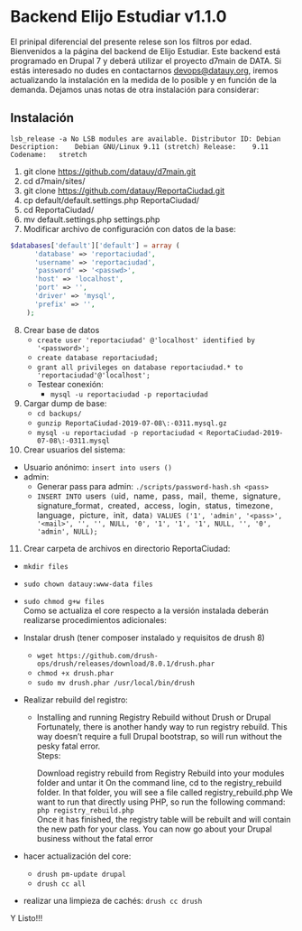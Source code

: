 # Backend Elijo Estudiar v1.1.0
El prinipal diferencial del presente relese son los filtros por edad.
Bienvenidos a la página del backend de Elijo Estudiar. Este backend está programado en Drupal 7 y deberá utilizar el proyecto d7main de DATA. Si estás interesado no dudes en contactarnos <a href="mailto:devops@datauy.org">devops@datauy.org</a>, iremos actualizando la instalación en la medida de lo posible y en función de la demanda. Dejamos unas notas de otra instalación para considerar:
## Instalación
`lsb_release -a
No LSB modules are available.
Distributor ID:	Debian
Description:	Debian GNU/Linux 9.11 (stretch)
Release:	9.11
Codename:	stretch`

1. git clone https://github.com/datauy/d7main.git
2. cd d7main/sites/
3. git clone https://github.com/datauy/ReportaCiudad.git
4. cp default/default.settings.php ReportaCiudad/
5. cd ReportaCiudad/
6. mv default.settings.php settings.php
7. Modificar archivo de configuración con datos de la base:  
```php 
$databases['default']['default'] = array (
      'database' => 'reportaciudad',
      'username' => 'reportaciudad',
      'password' => '<passwd>',
      'host' => 'localhost',
      'port' => '',
      'driver' => 'mysql',
      'prefix' => '',
    );
```
8. Crear base de datos
	* `create user 'reportaciudad' @'localhost' identified by '<password>';`
	* `create database reportaciudad;`
	* `grant all privileges on database reportaciudad.* to 'reportaciudad'@'localhost';`
	* Testear conexión:
		- `mysql -u reportaciudad -p reportaciudad`
9. Cargar dump de base:
	* `cd backups/`
	* `gunzip ReportaCiudad-2019-07-08\:-0311.mysql.gz`
	* `mysql -u reportaciudad -p reportaciudad < ReportaCiudad-2019-07-08\:-0311.mysql`
10. Crear usuarios del sistema:
  * Usuario anónimo: `insert into users ()`
  * admin:
    - Generar pass para admin: `./scripts/password-hash.sh <pass>`
    - `INSERT INTO `users` (`uid`, `name`, `pass`, `mail`, `theme`, `signature`, `signature_format`, `created`, `access`, `login`, `status`, `timezone`, `language`, `picture`, `init`, `data`) VALUES ('1', 'admin', '<pass>', '<mail>', '', '', NULL, '0', '1', '1', '1', NULL, '', '0', 'admin', NULL);` 
11. Crear carpeta de archivos en directorio ReportaCiudad:
  * `mkdir files`
  * `sudo chown datauy:www-data files`
  * `sudo chmod g+w files`  
Como se actualiza el core respecto a la versión instalada deberán realizarse procedimientos adicionales:

* Instalar drush (tener composer instalado y requisitos de drush 8)
  - `wget https://github.com/drush-ops/drush/releases/download/8.0.1/drush.phar`
  - `chmod +x drush.phar`
  - `sudo mv drush.phar /usr/local/bin/drush`
* Realizar rebuild del registro:
  - Installing and running Registry Rebuild without Drush or Drupal  
Fortunately, there is another handy way to run registry rebuild. This way doesn’t require a full Drupal bootstrap, so will run without the pesky fatal error.  
  Steps:

    Download registry rebuild from Registry Rebuild into your modules folder and untar it
    On the command line, cd to the registry_rebuild folder. In that folder, you will see a file called registry_rebuild.php
    We want to run that directly using PHP, so run the following command:  `php registry_rebuild.php`  
Once it has finished, the registry table will be rebuilt and will contain the new path for your class. You can now go about your Drupal business without the fatal error

* hacer actualización del core:
  - `drush pm-update drupal`
  - `drush cc all`
* realizar una limpieza de cachés:
`drush cc drush`

Y Listo!!!

